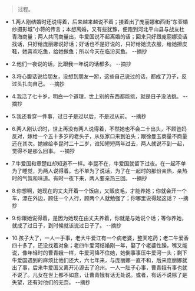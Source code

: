 >过程。

- 1.两人刚结婚时还说得着，后来越来越说不着；接着出了庞丽娜和西街“东亚婚纱摄影城”小蒋的传言；本想离婚，又有些犹豫，便跑到河北平山县与战友杜青海商量；两人共同商量出，牛爱国说不起离婚的话；回来只好跟庞丽娜没话找话，只好给庞丽娜说好话；好话也不是好说的，只好给她洗衣服，给她擦皮鞋，她喜欢吃鱼，给她做鱼；所以今天在临汾买鱼。 --摘抄

- 2.他们一夜说的话，比跟我一年说的话都多。 --摘抄

- 3.将心腹话说给朋友，没想到朋友一掰，这些自己说过的话，都成了刀子，反过头扎向自己。 --摘抄

- 4.我活了七十岁，明白一个道理，世上别的东西都能挑，就是日子没法挑。 --摘抄

- 5.我还看穿一件事，过日子是过以后，不是过从前。 --摘抄

- 6.两人刚认识时，世上再没有两人说得着，不然她也不会二十出头，不顾爸妈反对，嫁给一个五十多岁的老头子，从张家口来到泊头；跟徐曼玉商量不商量还在其次。她嫁给李昆时二十二岁，谁知短短两年过去，两人就说不到一起，觉得不是那么回事。 --摘抄

- 7.牛爱国和章楚红却知道不一样。李昆不在，牛爱国就留下过夜。在一起不单为了睡觉，为两人说得着。也不单为了说话，为了在一起时的那份亲热，亲热时的气氛和味道。有时一夜下来，两人要亲热三回。 --摘抄

- 8.你想啊，她现在的丈夫开着一个饭店，又贩皮毛，才能养她；你就会开一个车，漂在外边，顾住一个人行，顾两个人就勉强了；你哪里说得起这话？ --摘抄

- 9.你跟她说得着，是因为她现在由丈夫养着，你就是与她说个话；等你养她，就成了过日子，到时候就该说过日子了。 --摘抄

- 10.孩子大了，一人一手事，老大牛爱江有一个病老婆，整天吃药；老二牛爱香四十多了，还没找着对象；老四牛爱河结婚刚一年，娶了个老婆性躁，嘴又能说，像年轻时的曹青娥一样，牛爱河降不住她，她倒事事压牛爱河一头；剩下牛爱国遇到的麻烦比他们还大，六七年来，与庞丽娜一直不和，后来庞丽娜就出了事，后来牛爱国又离开沁源去了沧州。一人一肚子心事，曹青娥有事也就不说了。儿女在世上都不如意，让曹青娥有话无处说。或者，有话不说除了是失望，还有对他们的无奈。 --摘抄
